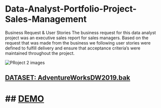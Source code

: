 # Data-Analyst-Portfolio-Project-Sales-Management
Business Request & User Stories
The business request for this data analyst project was an executive sales report for sales managers. Based on the request that was made from the business we following user stories were defined to fulfill delivery and ensure that acceptance criteria’s were maintained throughout the project.

![PRoject 2 images](https://user-images.githubusercontent.com/79313369/192095251-bbe0145a-4265-4ed6-8e16-9abba817cfd1.png)



## <a href="https://learn.microsoft.com/en-us/sql/samples/adventureworks-install-configure?view=sql-server-ver16&tabs=ssms" target="_blank">DATASET: AdventureWorksDW2019.bak</a>

# ## <a href="https://app.powerbi.com/view?r=eyJrIjoiZGQ2YjI1NjgtMDFiYS00YTMzLTgxZTEtYjM5ZTEyY2M1YTBiIiwidCI6IjMzYTJhMWQwLTI1MDgtNGJkNC05M2Y0LWRlYmRhMDM1MmFmYyIsImMiOjh9" target="_blank">DEMO</a>
